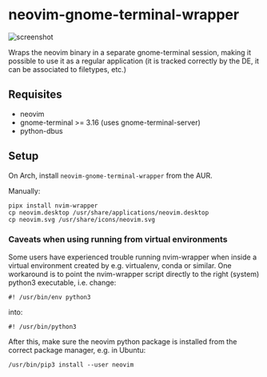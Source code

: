 # neovim-gnome-terminal-wrapper

![screenshot](screenshot.gif)

Wraps the neovim binary in a separate gnome-terminal session, making it
possible to use it as a regular application (it is tracked correctly by the DE,
it can be associated to filetypes, etc.)

## Requisites

* neovim
* gnome-terminal >= 3.16 (uses gnome-terminal-server)
* python-dbus

## Setup

On Arch, install `neovim-gnome-terminal-wrapper` from the AUR.

Manually:

~~~
pipx install nvim-wrapper
cp neovim.desktop /usr/share/applications/neovim.desktop
cp neovim.svg /usr/share/icons/neovim.svg
~~~

### Caveats when using running from virtual environments

Some users have experienced trouble running nvim-wrapper when inside a virtual environment created by e.g. virtualenv, conda or similar.
One workaround is to point the nvim-wrapper script directly to the right (system) python3 executable, i.e. change: 

~~~
#! /usr/bin/env python3
~~~

into:

~~~
#! /usr/bin/python3
~~~

After this, make sure the neovim python package is installed from the correct package manager, e.g. in Ubuntu:

~~~
/usr/bin/pip3 install --user neovim
~~~
